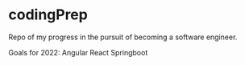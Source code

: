 # codingPrep

Repo of my progress in the pursuit of becoming a software engineer.

Goals for 2022:
Angular
React
Springboot